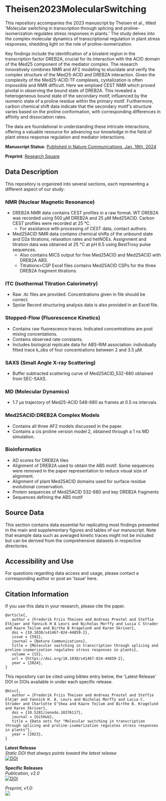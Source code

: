 # Theisen2023MolecularSwitching
This repository accompanies the 2023 manuscript by Theisen et al., titled 'Molecular switching in transcription through splicing and proline-isomerization regulates stress responses in plants.' The study delves into the complex molecular dynamics of transcriptional regulation in plant stress responses, shedding light on the role of proline-isomerization.

Key findings include the identification of a bivalent region in the transcription factor DREB2A, crucial for its interaction with the ACID domain of the Med25 component of the mediator complex. The research innovatively combines NMR and AF2 modeling to elucidate and verify the complex structure of the Med25-ACID and DREB2A interaction. Given the complexity of the Med25-ACID:TF complexes, cystalization is often impossible and NMR difficult. Here we emploed CEST NMR which proved pivotal in observing the bound state of DREB2A. This revealed a heterogeneous bound state of the secondary motif, influenced by the isomeric state of a proline residue within the primary motif. Furthermore, carbon chemical shift data indicate that the secondary motif's structure varies based on the proline conformation, with corresponding differences in affinity and dissociation rates.

The data are foundational in understanding these intricate interactions, offering a valuable resource for advancing our knowledge in the field of plant stress response regulation and mediator interactions.

**Manuscript Status**: [Published in Nature Communications, Jan. 18th, 2024](doi.org/10.1038/s41467-024-44859-2)

**Preprint**: [Research Square](https://www.researchsquare.com/article/rs-3034274/latest) 

## Data Description
This repository is organized into several sections, each representing a different aspect of our study:

### NMR (Nuclear Magnetic Resonance)
  - DREB2A NMR data contains CEST profiles in a raw format. WT DREB2A was recorded using 500 µM DREB2A and 25 µM Med25ACID. Carbon CEST profiles were recorded at 25 °C.
    - For assistance with processing of CEST data, contact authors.
  - Med25ACID NMR data contains chemical shifts of the unbound state and D2a titrations, relaxation rates and hetNOEs. Assignment and titration data was obtained at 25 °C at pH 6.5 using BestTrosy pulse sequences.
    - Also contains MICS output for free Med25ACID and Med25ACID with DREB2A ABS.
    - Titrations>CSP Excel files contains Med25ACID CSPs for the three DREB2A fragment titrations.

### ITC (Isothermal Titration Calorimetry)
  - Raw .itc files are provided. Concentrations given in file should be correct.
  - Spolar Record structuring analysis data is also provided in an Excel file.

### Stopped-Flow (Fluorescence Kinetics)
  - Contains raw fluorescence traces. Indicated concentrations are post mixing concentations.
  - Contains observed rate constants.
  - Includes biological replicate data for ABS-RIM association: individually fitted trace k_obs of four concentrations between 2 and 3.5 µM.

### SAXS (Small Angle X-ray Scattering)
  - Buffer subtracted scattering curve of Med25ACID_532-680 obtained from SEC-SAXS.

### MD (Molecular Dynamics)
  - 1.7 µs trajectory of Med25-ACID 548-680 as frames at 0.5 ns intervals.

### Med25ACID:DREB2A Complex Models
  - Contains all three AF2 models discussed in the paper.
  - Contains a cis proline version model 2, obtained through a 1 ns MD simulation.
### Bioinformatics
  - AD scores for DREB2A tiles
  - Alignment of DREB2A used to obtain the ABS motif. Some sequences were removed in the paper representation to reduce visual size of alignment.
  - Alignment of plant Med25ACID domains used for surface residue evolutional conservation.
  - Protein sequences of Med25ACID 532-680 and key DREB2A fragments
  - Sequences defining the ABS motif
  
## Source Data
This section contains data essential for replicating most findings presented in the main and supplementary figures and tables of our manuscript. Note that example data such as averaged kinetic traces might not be included but can be derived from the comprehensive datasets in respective directories.

## Accessibility and Use
For questions regarding data access and usage, please contact a corresponding author or post an 'Issue' here.

## Citation Information
If you use this data in your research, please cite the paper.

```
@article{,
   author = {Frederik Friis Theisen and Andreas Prestel and Steffie Elkjaer and Yannick H A Leurs and Nicholas Morffy and Lucia C Strader and Kaare Teilum and Birthe B Kragelund and Karen Skriver},
   doi = {10.1038/s41467-024-44859-2},
   issue = {592},
   journal = {Nature Communications},
   title = {Molecular switching in transcription through splicing and proline-isomerization regulates stress responses in plants},
   volume = {15},
   url = {https://doi.org/10.1038/s41467-024-44859-2},
   year = {2024},
}

```


This repository can be cited using bibtex entry below, the 'Latest Release' DOI or DOIs available in under each specific release.

```
@misc{,
   author = {Frederik Friis Theisen and Andreas Prestel and Steffie Elkjær and Yannick H. A. Leurs and Nicholas Morffy and Lucia C. Strader and Charlotte O’Shea and Kaare Teilum and Birthe B. Kragelund and Karen Skriver},
   doi = {10.5281/zenodo.10376117},
   journal = {GitHub},
   title = {Data sets for "Molecular switching in transcription through splicing and proline-isomerization regulates stress responses in plants"},
   year = {2023},
}
```


**Latest Release**\
*Static DOI that always points toward the latest release*\
[![DOI](https://zenodo.org/badge/DOI/10.5281/zenodo.10376117.svg)](https://doi.org/10.5281/zenodo.10376117)

**Specific Releases**\
*Publication, v2.0*\
[![DOI](https://zenodo.org/badge/DOI/10.5281/zenodo.10409674.svg)](https://doi.org/10.5281/zenodo.10409674)

*Preprint, v1.0:* \
[![](https://zenodo.org/badge/DOI/10.5281/zenodo.10376118.svg)](https://doi.org/10.5281/zenodo.10376118)
